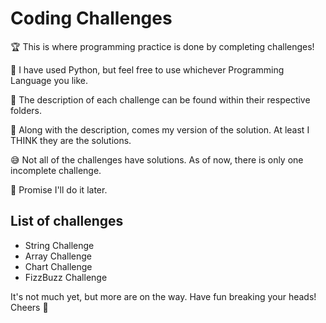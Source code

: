 # Coding Challenges

🏆 This is where programming practice is done by completing challenges!

🐍 I have used Python, but feel free to use whichever Programming Language you like.

📁 The description of each challenge can be found within their respective folders.

🤔 Along with the description, comes my version of the solution. At least I THINK they are the solutions.

😅 Not all of the challenges have solutions. As of now, there is only one incomplete challenge.

🤞 Promise I'll do it later.

## List of challenges

* String Challenge
* Array Challenge
* Chart Challenge
* FizzBuzz Challenge

It's not much yet, but more are on the way. Have fun breaking your heads! Cheers 🍻
